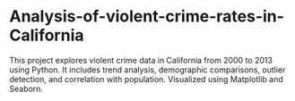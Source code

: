 # Analysis-of-violent-crime-rates-in-California
This project explores violent crime data in California from 2000 to 2013 using Python. It includes trend analysis, demographic comparisons, outlier detection, and correlation with population. Visualized using Matplotlib and Seaborn.
